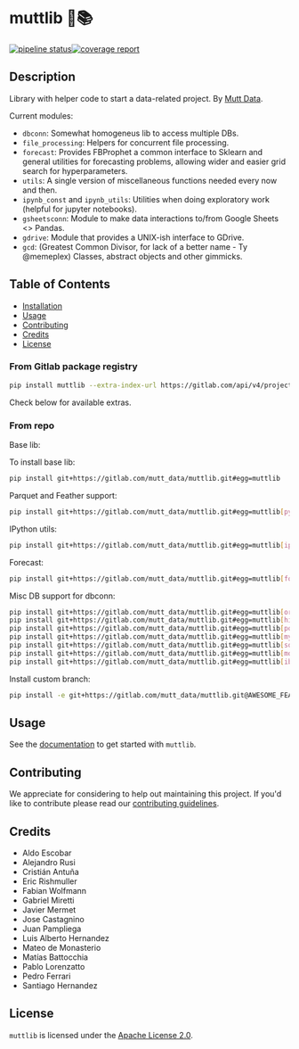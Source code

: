 # muttlib 🐶📚

[![pipeline status](https://gitlab.com/mutt_data/muttlib/badges/master/pipeline.svg)](https://gitlab.com/mutt_data/muttlib/-/commits/master)[![coverage report](https://gitlab.com/mutt_data/muttlib/badges/master/coverage.svg)](https://gitlab.com/mutt_data/muttlib/-/commits/master)

## Description

Library with helper code to start a data-related project.
By [Mutt Data](https://muttdata.ai/).

Current modules:

- `dbconn`: Somewhat homogeneus lib to access multiple DBs.
- `file_processing`: Helpers for concurrent file processing.
- `forecast`: Provides FBProphet a common interface to Sklearn and general
  utilities for forecasting problems, allowing wider and easier grid search for
  hyperparameters.
- `utils`: A single version of miscellaneous functions needed every now and then.
- `ipynb_const` and `ipynb_utils`: Utilities when doing exploratory work (helpful for jupyter notebooks).
- `gsheetsconn`: Module to make data interactions to/from Google Sheets <> Pandas.
- `gdrive`: Module that provides a UNIX-ish interface to GDrive.
- `gcd`: (Greatest Common Divisor, for lack of a better name - Ty @memeplex) Classes, abstract objects and other gimmicks.

## Table of Contents

- [Installation](#installation)
- [Usage](#usage)
- [Contributing](#contributing)
- [Credits](#contributing)
- [License](#license)

### From Gitlab package registry
```bash
pip install muttlib --extra-index-url https://gitlab.com/api/v4/projects/10542840/packages/pypi/simple
```

Check below for available extras.

### From repo

Base lib:

To install base lib:
```bash
pip install git+https://gitlab.com/mutt_data/muttlib.git#egg=muttlib
```

Parquet and Feather support:
```bash
pip install git+https://gitlab.com/mutt_data/muttlib.git#egg=muttlib[pyarrow]
```

IPython utils:
```bash
pip install git+https://gitlab.com/mutt_data/muttlib.git#egg=muttlib[ipynb-utils]
```

Forecast:
```bash
pip install git+https://gitlab.com/mutt_data/muttlib.git#egg=muttlib[forecast]
```

Misc DB support for dbconn:
```bash
pip install git+https://gitlab.com/mutt_data/muttlib.git#egg=muttlib[oracle]
pip install git+https://gitlab.com/mutt_data/muttlib.git#egg=muttlib[hive]
pip install git+https://gitlab.com/mutt_data/muttlib.git#egg=muttlib[postgres]
pip install git+https://gitlab.com/mutt_data/muttlib.git#egg=muttlib[mysql]
pip install git+https://gitlab.com/mutt_data/muttlib.git#egg=muttlib[sqlserver]
pip install git+https://gitlab.com/mutt_data/muttlib.git#egg=muttlib[moongo]
pip install git+https://gitlab.com/mutt_data/muttlib.git#egg=muttlib[ibis]
```

Install custom branch:
```bash
pip install -e git+https://gitlab.com/mutt_data/muttlib.git@AWESOME_FEATURE_BRANCH#egg=muttlib
```

## Usage

See the [documentation](https://mutt_data.gitlab.io/muttlib/) to get started with `muttlib`.

## Contributing

We appreciate for considering to help out maintaining this project. If you'd like to contribute please read our [contributing guidelines](CONTRIBUTING.md).

## Credits

- Aldo Escobar
- Alejandro Rusi
- Cristián Antuña
- Eric Rishmuller
- Fabian Wolfmann
- Gabriel Miretti
- Javier Mermet
- Jose Castagnino
- Juan Pampliega
- Luis Alberto Hernandez
- Mateo de Monasterio
- Matías Battocchia
- Pablo Lorenzatto
- Pedro Ferrari
- Santiago Hernandez

## License
`muttlib` is licensed under the [Apache License 2.0](LICENCE).

